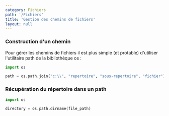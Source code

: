 ```yaml
---
category: Fichiers
path: '/Fichiers'
title: 'Gestion des chemins de fichiers'
layout: null
---
```


### Construction d'un chemin

Pour gérer les chemins de fichiers il est plus simple (et protable) d'utiliser l'utilitaire path de la
bibliothèque os :

~~~ python
import os

path = os.path.join("c:\\", "repertoire", "sous-repertoire", "fichier")
~~~

### Récupération du répertoire dans un path

~~~ python
import os

directory = os.path.dirname(file_path)
~~~
